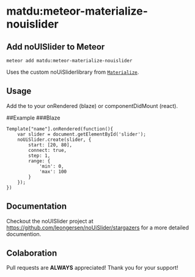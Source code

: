# matdu:meteor-materialize-nouislider

## Add noUISlider to Meteor

`meteor add matdu:meteor-materialize-nouislider`

Uses the custom noUiSliderlibrary from <a href="https://github.com/Dogfalo/materialize" target="_blank">`Materialize`</a>.

## Usage

Add the to your onRendered (blaze) or componentDidMount (react).

##Example
###Blaze
```
Template["name"].onRendered(function(){
	var slider = document.getElementById('slider');
	noUiSlider.create(slider, {
		start: [20, 80],
		connect: true,
		step: 1,
		range: {
			'min': 0,
			'max': 100
		}
	});
})
```

## Documentation

Checkout the noUISlider project at <a href="http://refreshless.com/nouislider/" target="_blank">https://github.com/leongersen/noUiSlider/stargazers</a> for a more detailed documention.

## Colaboration

Pull requests are **ALWAYS** appreciated! 
Thank you for your support!
